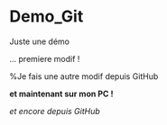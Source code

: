 # Demo_Git

Juste une démo

... premiere modif !

%Je fais une autre modif depuis GitHub

__et maintenant sur mon PC !__

_et encore depuis GitHub_
